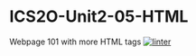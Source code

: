 # ICS2O-Unit2-05-HTML
Webpage 101 with more HTML tags
 [![linter](https://github.com/andyreya/ICS2O-Unit2-05-HTML/workflows/linter/badge.svg)](https://github.com/marketplace/actions/super-linter)         

